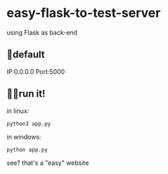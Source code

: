 # easy-flask-to-test-server

using Flask as back-end
## 🎈default
IP:0.0.0.0
Port:5000

## 🐱‍👓run it!
in linux:
```
python3 app.py
```
in windows:
```
python app.py
```
see? that's a "easy" website
